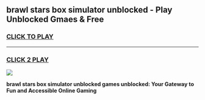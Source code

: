 
## brawl stars box simulator unblocked - Play Unblocked Gmaes & Free
<h3>
<a href="https://news.freeplayer.one?title=brawl_stars_box_simulator_unblocked&ref=16F">CLICK TO PLAY</a></h3>
<hr>

<h3>
<a href="https://news.freeplayer.one?title=brawl_stars_box_simulator_unblocked&ref=16F">CLICK 2 PLAY</a>
  
</h3>

<a href="https://news.freeplayer.one?title=brawl_stars_box_simulator_unblocked&ref=16F/"><img src="https://clearcache.store/games.png"></a>


**brawl stars box simulator unblocked games unblocked: Your Gateway to Fun and Accessible Online Gaming**
